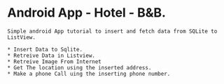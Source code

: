 # Android App - Hotel - B&B.

    Simple android App tutorial to insert and fetch data from SQLite to ListView.
    
    * Insert Data to Sqlite.
    * Retreive Data in Listview.
    * Retreive Image From Internet
    * Get The location using the inserted address.
    * Make a phone Call uing the inserting phone number.

